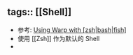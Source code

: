tags:: [[Shell]]
---

- 参考: [Using Warp with [zsh|bash|fish]](https://docs.warp.dev/getting-started/using-warp-with-shells)
- 使用 [[Zsh]] 作为默认的 Shell
-